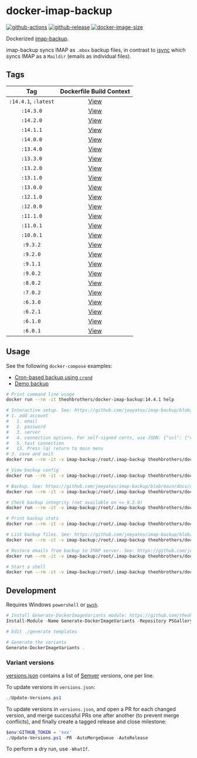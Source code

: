 # docker-imap-backup

[![github-actions](https://github.com/theohbrothers/docker-imap-backup/workflows/ci-master-pr/badge.svg)](https://github.com/theohbrothers/docker-imap-backup/actions)
[![github-release](https://img.shields.io/github/v/release/theohbrothers/docker-imap-backup?style=flat-square)](https://github.com/theohbrothers/docker-imap-backup/releases/)
[![docker-image-size](https://img.shields.io/docker/image-size/theohbrothers/docker-imap-backup/latest)](https://hub.docker.com/r/theohbrothers/docker-imap-backup)

Dockerized [imap-backup](https://github.com/joeyates/imap-backup).

imap-backup syncs IMAP as `.mbox` backup files, in contrast to [isync](https://github.com/theohbrothers/docker-isync) which syncs IMAP as a `Maildir` (emails as individual files).

## Tags

| Tag | Dockerfile Build Context |
|:-------:|:---------:|
| `:14.4.1`, `:latest` | [View](variants/14.4.1) |
| `:14.3.0` | [View](variants/14.3.0) |
| `:14.2.0` | [View](variants/14.2.0) |
| `:14.1.1` | [View](variants/14.1.1) |
| `:14.0.0` | [View](variants/14.0.0) |
| `:13.4.0` | [View](variants/13.4.0) |
| `:13.3.0` | [View](variants/13.3.0) |
| `:13.2.0` | [View](variants/13.2.0) |
| `:13.1.0` | [View](variants/13.1.0) |
| `:13.0.0` | [View](variants/13.0.0) |
| `:12.1.0` | [View](variants/12.1.0) |
| `:12.0.0` | [View](variants/12.0.0) |
| `:11.1.0` | [View](variants/11.1.0) |
| `:11.0.1` | [View](variants/11.0.1) |
| `:10.0.1` | [View](variants/10.0.1) |
| `:9.3.2` | [View](variants/9.3.2) |
| `:9.2.0` | [View](variants/9.2.0) |
| `:9.1.1` | [View](variants/9.1.1) |
| `:9.0.2` | [View](variants/9.0.2) |
| `:8.0.2` | [View](variants/8.0.2) |
| `:7.0.2` | [View](variants/7.0.2) |
| `:6.3.0` | [View](variants/6.3.0) |
| `:6.2.1` | [View](variants/6.2.1) |
| `:6.1.0` | [View](variants/6.1.0) |
| `:6.0.1` | [View](variants/6.0.1) |

## Usage

See the following `docker-compose` examples:

- [Cron-based backup using `crond`](docs/examples/cron)
- [Demo backup](docs/examples/demo)

```sh
# Print command line usage
docker run --rm -it theohbrothers/docker-imap-backup:14.4.1 help

# Interactive setup. See: https://github.com/joeyates/imap-backup/blob/main/docs/commands/setup.md
# 1. add account
#   1. email
#   2. password
#   3. server
#   4. connection options. For self-signed certs, use JSON: {"ssl": {"verify_mode": 0}}
#   5. test connection
#   13. Press (q) return to main menu
# 3. save and exit
docker run --rm -it -v imap-backup:/root/.imap-backup theohbrothers/docker-imap-backup:14.4.1 setup

# View backup config
docker run --rm -it -v imap-backup:/root/.imap-backup theohbrothers/docker-imap-backup:14.4.1 cat /root/.imap-backup/config.json

# Backup. See: https://github.com/joeyates/imap-backup/blob/main/docs/commands/backup.md
docker run --rm -it -v imap-backup:/root/.imap-backup theohbrothers/docker-imap-backup:14.4.1 backup

# Check backup integrity (not available on <= 9.2.0)
docker run --rm -it -v imap-backup:/root/.imap-backup theohbrothers/docker-imap-backup:14.4.1 local check

# Print backup stats
docker run --rm -it -v imap-backup:/root/.imap-backup theohbrothers/docker-imap-backup:14.4.1 stats <email>

# List backup files. See: https://github.com/joeyates/imap-backup/blob/main/docs/commands/backup.md
docker run --rm -it -v imap-backup:/root/.imap-backup theohbrothers/docker-imap-backup:14.4.1 ls -alR /root/.imap-backup

# Restore emails from backup to IMAP server. See: https://github.com/joeyates/imap-backup/blob/main/docs/commands/restore.md
docker run --rm -it -v imap-backup:/root/.imap-backup theohbrothers/docker-imap-backup:9.3.1 restore <email>

# Start a shell
docker run --rm -it -v imap-backup:/root/.imap-backup theohbrothers/docker-imap-backup:14.4.1 sh
```

## Development

Requires Windows `powershell` or [`pwsh`](https://github.com/PowerShell/PowerShell).

```powershell
# Install Generate-DockerImageVariants module: https://github.com/theohbrothers/Generate-DockerImageVariants
Install-Module -Name Generate-DockerImageVariants -Repository PSGallery -Scope CurrentUser -Force -Verbose

# Edit ./generate templates

# Generate the variants
Generate-DockerImageVariants .
```

### Variant versions

[versions.json](generate/definitions/versions.json) contains a list of [Semver](https://semver.org/) versions, one per line.

To update versions in `versions.json`:

```powershell
./Update-Versions.ps1
```

To update versions in `versions.json`, and open a PR for each changed version, and merge successful PRs one after another (to prevent merge conflicts), and finally create a tagged release and close milestone:

```powershell
$env:GITHUB_TOKEN = 'xxx'
./Update-Versions.ps1 -PR -AutoMergeQueue -AutoRelease
```

To perform a dry run, use `-WhatIf`.
